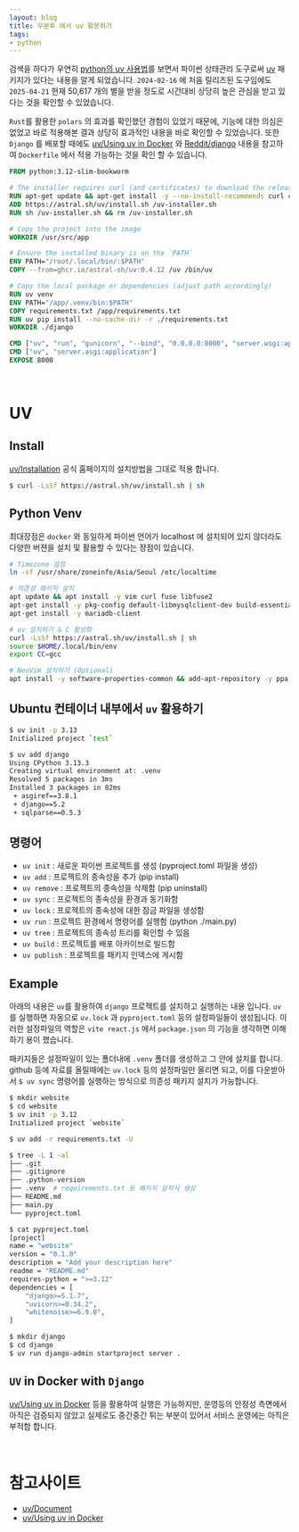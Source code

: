 ```yaml
---
layout: blog
title: 우분투 에서 uv 활용하기
tags:
- python
---
```


검색을 하다가 우연히 [python의 uv 사용법](https://pypi.org/project/uv/)를 보면서 파이썬 상태관리 도구로써 [uv](https://pypi.org/project/uv/) 패키지가 있다는 내용을 알게 되었습니다. `2024-02-16` 에 처음 릴리즈된 도구임에도 `2025-04-21` 현재 50,617 개의 별을 받을 정도로 시간대비 상당히 높은 관심을 받고 있다는 것을 확인할 수 있었습니다.

`Rust`를 활용한 `polars` 의 효과를 확인했던 경험이 있었기 때문에, 기능에 대한 의심은 없었고 바로 적용해본 결과 상당히 효과적인 내용을 바로 확인할 수 있었습니다. 또한 `Django` 를 배포할 때에도 [uv/Using uv in Docker](https://docs.astral.sh/uv/guides/integration/docker/#installing-uv) 와 [Reddit/django](https://www.reddit.com/r/django/comments/1fjudsk/uv_with_django_and_docker/) 내용을 참고하여 `Dockerfile` 에서 적용 가능하는 것을 확인 할 수 있습니다.
```dockerfile
FROM python:3.12-slim-bookworm

# The installer requires curl (and certificates) to download the release archive
RUN apt-get update && apt-get install -y --no-install-recommends curl ca-certificates
ADD https://astral.sh/uv/install.sh /uv-installer.sh
RUN sh /uv-installer.sh && rm /uv-installer.sh

# Copy the project into the image
WORKDIR /usr/src/app

# Ensure the installed binary is on the `PATH`
ENV PATH="/root/.local/bin/:$PATH"
COPY --from=ghcr.io/astral-sh/uv:0.4.12 /uv /bin/uv

# Copy the local package or dependencies (adjust path accordingly)
RUN uv venv
ENV PATH="/app/.venv/bin:$PATH"
COPY requirements.txt /app/requirements.txt
RUN uv pip install --no-cache-dir -r ./requirements.txt
WORKDIR ./django

CMD ["uv", "run", "gunicorn", "--bind", "0.0.0.0:8000", "server.wsgi:application"]
CMD ["uv", "server.asgi:application"]
EXPOSE 8000
``` 

<br/>

# UV
## Install
[uv/Installation](https://docs.astral.sh/uv/#installation) 공식 홈페이지의 설치방법을 그대로 적용 합니다.
```bash
$ curl -LsSf https://astral.sh/uv/install.sh | sh
```

## Python Venv
최대장점은 `docker` 와 동일하게 파이썬 언어가 localhost 에 설치되어 있지 않더라도 다양한 버젼을 설치 및 활용할 수 있다는 장점이 있습니다.
```bash
# Timezone 설정
ln -sf /usr/share/zoneinfo/Asia/Seoul /etc/localtime

# 의존성 패키지 설치
apt update && apt install -y vim curl fuse libfuse2
apt-get install -y pkg-config default-libmysqlclient-dev build-essential python3-dev
apt-get install -y mariadb-client

# uv 설치하기 & C 활성화
curl -LsSf https://astral.sh/uv/install.sh | sh
source $HOME/.local/bin/env
export CC=gcc

# NeoVim 설치하기 (Optional)
apt install -y software-properties-common && add-apt-repository -y ppa:neovim-ppa/stable && apt update && apt install -y neovim
```

## Ubuntu 컨테이너 내부에서 `uv` 활용하기
```bash
$ uv init -p 3.13                           
Initialized project `test`

$ uv add django                             
Using CPython 3.13.3
Creating virtual environment at: .venv
Resolved 5 packages in 3ms
Installed 3 packages in 82ms
 + asgiref==3.8.1
 + django==5.2
 + sqlparse==0.5.3 
```

## 명령어
- `uv init` : 새로운 파이썬 프로젝트를 생성 (pyproject.toml 파일을 생성)
- `uv add` : 프로젝트의 종속성을 추가 (pip install)
- `uv remove` : 프로젝트의 종속성을 삭제함 (pip uninstall)
- `uv sync` : 프로젝트의 종속성을 환경과 동기화함
- `uv lock` : 프로젝트의 종속성에 대한 잠금 파일을 생성함
- `uv run` : 프로젝트 환경에서 명령어를 실행함 (python ./main.py)
- `uv tree` : 프로젝트의 종속성 트리를 확인할 수 있음
- `uv build` : 프로젝트를 배포 아카이브로 빌드함
- `uv publish` : 프로젝트를 패키지 인덱스에 게시함

## Example
아래의 내용은 `uv`를 활용하여 `django` 프로젝트를 설치하고 실행하는 내용 입니다. `uv` 를 실행하면 자동으로 `uv.lock` 과 `pyproject.toml` 등의 설정파일들이 생성됩니다. 이러한 설정파일의 역할은 `vite react.js` 에서 `package.json` 의 기능을 생각하면 이해하기 용이 했습니다.

패키지들은 설정파일이 있는 폴더내에 `.venv` 폴더를 생성하고 그 안에 설치를 합니다. github 등에 자료를 올릴때에는 `uv.lock` 등의 설정파일만 올리면 되고, 이를 다운받아서 `$ uv sync` 명령어를 실행하는 방식으로 의존성 패키지 설치가 가능합니다.
```bash
$ mkdir website
$ cd website
$ uv init -p 3.12    
Initialized project `website`

$ uv add -r requirements.txt -U

$ tree -L 1 -al                
├── .git
├── .gitignore
├── .python-version
├── .venv  # requirements.txt 등 패키지 설치시 생성
├── README.md
├── main.py
└── pyproject.toml

$ cat pyproject.toml
[project]
name = "website"
version = "0.1.0"
description = "Add your description here"
readme = "README.md"
requires-python = ">=3.12"
dependencies = [
    "django>=5.1.7",
    "uvicorn>=0.34.2",
    "whitenoise>=6.9.0",
]

$ mkdir django
$ cd django
$ uv run django-admin startproject server .
```

## `UV` in Docker with `Django`
[uv/Using uv in Docker](https://docs.astral.sh/uv/guides/integration/docker/#installing-uv) 등을 활용하여 실행은 가능하지만, 운영등의 안정성 측면에서 아직은 검증되지 않았고 실제로도 중간중간 튀는 부분이 있어서 서비스 운영에는 아직은 부적합 합니다.

<br/>

# 참고사이트
- [uv/Document](https://docs.astral.sh/uv/)
- [uv/Using uv in Docker](https://docs.astral.sh/uv/guides/integration/docker/#installing-uv)
